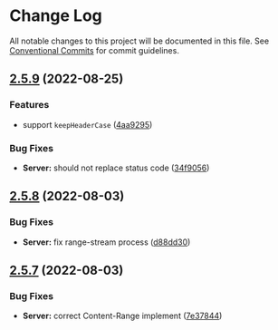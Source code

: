 # Change Log

All notable changes to this project will be documented in this file.
See [Conventional Commits](https://conventionalcommits.org) for commit guidelines.

## [2.5.9](https://github.com/hans00/fastWS/compare/v2.5.8...v2.5.9) (2022-08-25)


### Features

* support `keepHeaderCase` ([4aa9295](https://github.com/hans00/fastWS/commit/4aa929510a774f370de09e8f897ab51d046674ab))


### Bug Fixes

* **Server:** should not replace status code ([34f9056](https://github.com/hans00/fastWS/commit/34f9056b62c6334f41efc33014d48029783237f5))



## [2.5.8](https://github.com/hans00/fastWS/compare/v2.5.7...v2.5.8) (2022-08-03)


### Bug Fixes

* **Server:** fix range-stream process ([d88dd30](https://github.com/hans00/fastWS/commit/d88dd3042824db03452be720626c609bdbe331fd))



## [2.5.7](https://github.com/hans00/fastWS/compare/v2.5.6...v2.5.7) (2022-08-03)


### Bug Fixes

* **Server:** correct Content-Range implement ([7e37844](https://github.com/hans00/fastWS/commit/7e378446655de4754b412974503cc619a25774af))
